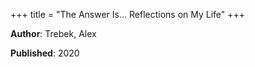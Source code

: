+++
title = "The Answer Is… Reflections on My Life"
+++



**Author**: Trebek, Alex

**Published**: 2020